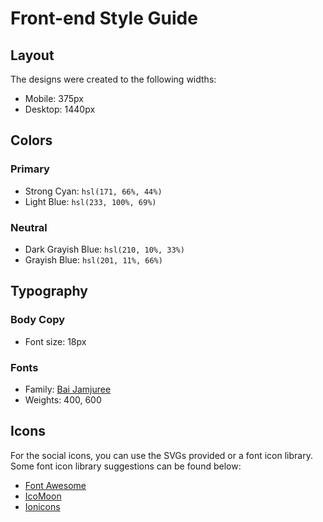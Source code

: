 # Front-end Style Guide

## Layout

The designs were created to the following widths:

- Mobile: 375px
- Desktop: 1440px

## Colors

### Primary

- Strong Cyan: `hsl(171, 66%, 44%)`
- Light Blue: `hsl(233, 100%, 69%)`

### Neutral

- Dark Grayish Blue: `hsl(210, 10%, 33%)`
- Grayish Blue: `hsl(201, 11%, 66%)`

## Typography

### Body Copy

- Font size: 18px

### Fonts

- Family: [Bai Jamjuree](https://fonts.google.com/specimen/Bai+Jamjuree)
- Weights: 400, 600

## Icons

For the social icons, you can use the SVGs provided or a font icon library. Some font icon library suggestions can be found below:

- [Font Awesome](https://fontawesome.com)
- [IcoMoon](https://icomoon.io)
- [Ionicons](https://ionicons.com)
